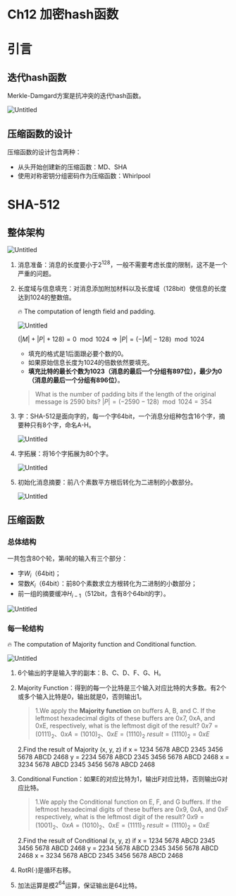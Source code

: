 # Ch12 加密hash函数

# 引言

## 迭代hash函数

Merkle-Damgard方案是抗冲突的迭代hash函数。

![Untitled](Ch12%20%E5%8A%A0%E5%AF%86hash%E5%87%BD%E6%95%B0%200b8ab67de25d4e729145d45aa99fd6bc/Untitled.png)

## 压缩函数的设计

压缩函数的设计包含两种：

- 从头开始创建新的压缩函数：MD、SHA
- 使用对称密钥分组密码作为压缩函数：Whirlpool

# SHA-512

## 整体架构

![Untitled](Ch12%20%E5%8A%A0%E5%AF%86hash%E5%87%BD%E6%95%B0%200b8ab67de25d4e729145d45aa99fd6bc/Untitled%201.png)

1. 消息准备：消息的长度要小于$2^{128}$，一般不需要考虑长度的限制，这不是一个严重的问题。
2. 长度域与信息填充：对消息添加附加材料以及长度域（128bit）使信息的长度达到1024的整数倍。
    
    <aside>
    🔥 The computation of length field and padding.
    
    </aside>
    
    ![Untitled](Ch12%20%E5%8A%A0%E5%AF%86hash%E5%87%BD%E6%95%B0%200b8ab67de25d4e729145d45aa99fd6bc/Untitled%202.png)
    
    $(|M|+|P|+128) = 0 \mod 1024 \Rightarrow |P| = (-|M|-128) \mod 1024$
    
    - 填充的格式是1后面跟必要个数的0。
    - 如果原始信息长度为1024的倍数依然要填充。
    - **填充比特的最长个数为1023（消息的最后一个分组有897位），最少为0（消息的最后一个分组有896位）**。
    
    > What is the number of padding bits if the length of the original
    message is 2590 bits?
    $|P| = (-2590-128) \mod 1024 = 354$
    > 
3. 字：SHA-512是面向字的，每一个字64bit，一个消息分组种包含16个字，摘要种只有8个字，命名A-H。
    
    ![Untitled](Ch12%20%E5%8A%A0%E5%AF%86hash%E5%87%BD%E6%95%B0%200b8ab67de25d4e729145d45aa99fd6bc/Untitled%203.png)
    
4. 字拓展：将16个字拓展为80个字。
    
    ![Untitled](Ch12%20%E5%8A%A0%E5%AF%86hash%E5%87%BD%E6%95%B0%200b8ab67de25d4e729145d45aa99fd6bc/Untitled%204.png)
    
5. 初始化消息摘要：前八个素数平方根后转化为二进制的小数部分。
    
    ![Untitled](Ch12%20%E5%8A%A0%E5%AF%86hash%E5%87%BD%E6%95%B0%200b8ab67de25d4e729145d45aa99fd6bc/Untitled%205.png)
    

## 压缩函数

### 总体结构

一共包含80个轮，第$i$轮的输入有三个部分：

- 字$W_i$（64bit)；
- 常数$K_i$（64bit）：前80个素数求立方根转化为二进制的小数部分；
- 前一组的摘要缓冲$H_{i-1}$（512bit，含有8个64bit的字）。

![Untitled](Ch12%20%E5%8A%A0%E5%AF%86hash%E5%87%BD%E6%95%B0%200b8ab67de25d4e729145d45aa99fd6bc/Untitled%206.png)

### 每一轮结构

<aside>
🔥 The computation of Majority function and Conditional function.

</aside>

![Untitled](Ch12%20%E5%8A%A0%E5%AF%86hash%E5%87%BD%E6%95%B0%200b8ab67de25d4e729145d45aa99fd6bc/Untitled%207.png)

1. 6个输出的字是输入字的副本：B、C、D、F、G、H。
2. Majority Function：得到的每一个比特是三个输入对应比特的大多数。有2个或多个输入比特是0，输出就是0，否则输出1。
    
    > 1.We apply the **Majority function** on buffers A, B, and C. If the
    leftmost hexadecimal digits of these buffers are 0x7, 0xA, and 0xE,
    respectively, what is the leftmost digit of the result?
    $0x7=(0111)_2$、$0xA=(1010)_2$、$0xE=(1110)_2$
    $result = (1110)_2=0xE$
    
    2.Find the result of Majority (x, y, z) if
    x = 1234 5678 ABCD 2345 3456 5678 ABCD 2468
    y = 2234 5678 ABCD 2345 3456 5678 ABCD 2468
    x = 3234 5678 ABCD 2345 3456 5678 ABCD 2468
    > 
3. Conditional Function：如果E的对应比特为1，输出F对应比特，否则输出G对应比特。
    
    > 1.We apply the Conditional function on E, F, and G buffers. If the
    leftmost hexadecimal digits of these buffers are 0x9, 0xA, and 0xF respectively, what is the leftmost digit of the result?
    $0x9=(1001)_2$、$0xA=(1010)_2$、$0xE=(1111)_2$
    $result = (1110)_2=0xE$
    
    2.Find the result of Conditional (x, y, z) if
    x = 1234 5678 ABCD 2345 3456 5678 ABCD 2468
    y = 2234 5678 ABCD 2345 3456 5678 ABCD 2468
    x = 3234 5678 ABCD 2345 3456 5678 ABCD 2468
    > 
4. RotR(·)是循环右移。
5. 加法运算是模$2^{64}$运算，保证输出是64比特。